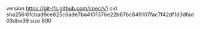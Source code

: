 version https://git-lfs.github.com/spec/v1
oid sha256:6fcbad9ce825c6ade7ba4101376e22b67bc849107fac7f42df1d3dfad03dbe39
size 600
